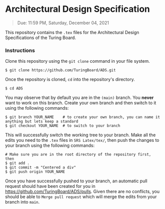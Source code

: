# Architectural Design Specification
> Due: 11:59 PM, Saturday, December 04, 2021 

This repository contains the `.tex` files for the Architectural Design Specifications of the Turing Board.

### Instructions
Clone this repository using the `git clone` command in your file system. 
```
$ git clone https://github.com/TuringBoard/ADS.git
```

Once the repository is cloned, `cd` into the repository's directory.
```
$ cd ADS
```

You may observe that by default you are in the `(main)` branch. You **never** want to work on this branch. Create your own branch and then switch to it using the following commands:
```
$ git branch YOUR_NAME    # to create your own branch, you can name it anything but lets keep a standard
$ git checkout YOUR_NAME  # to switch to your branch
```

This will successfully switch the working tree to your branch. Make all the edits you need to the `.tex` files in `SRS Latex/tex/`, then push the changes to your branch using the following commands:
```
# Make sure you are in the root directory of the repository first, then
$ git add . 
$ git commit -m "Centered a div"
$ git push origin YOUR_NAME
```

Once you have successfully pushed to your branch, an automatic pull request should have been created for you in https://github.com/TuringBoard/ADS/pulls. Given there are no conflicts, you should be able to `Merge pull request` which will merge the edits from your branch into `main`. 
